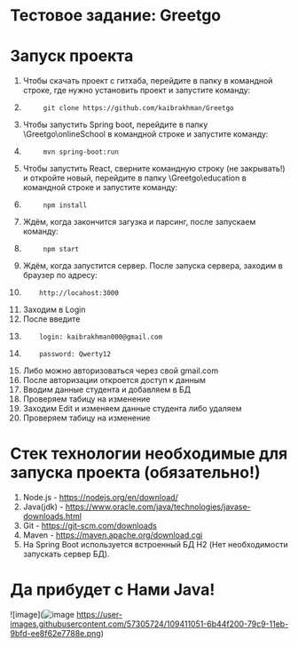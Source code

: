 # Тестовое задание: Greetgo
# Запуск проекта

1. Чтобы скачать проект с гитхаба, перейдите в папку в командной строке, где нужно установить проект и запуcтите команду:
2.          git clone https://github.com/kaibrakhman/Greetgo
3. Чтобы запустить Spring boot, перейдите в папку \Greetgo\onlineSchool в командной строке и запустите команду:
4.          mvn spring-boot:run
5. Чтобы запустить React, сверните командную строку (не закрывать!) и откройте новый, перейдите в папку \Greetgo\education в командной строке и запустите команду:
6.          npm install
7. Ждём, когда закончится загузка и парсинг, после запускаем команду:
9.          npm start
10. Ждём, когда запустится сервер. После запуска сервера, заходим в браузер по адресу: 
11.         http://locahost:3000
12. Заходим в Login
13. После введите 
14.         login: kaibrakhman000@gmail.com
15.         password: Qwerty12
16. Либо можно авторизоваться через свой gmail.com
17. После авторизации откроется доступ к данным
18. Вводим данные студента и добавляем в БД
19. Проверяем табицу на изменение
20. Заходим Edit и изменяем данные студента либо удаляем
21. Проверяем табицу на изменение

# Стек технологии необходимые для запуска проекта (обязательно!)

1. Node.js - https://nodejs.org/en/download/
2. Java(jdk) - https://www.oracle.com/java/technologies/javase-downloads.html 
3. Git - https://git-scm.com/downloads
4. Maven - https://maven.apache.org/download.cgi
6. На Spring Boot используется встроенный БД H2 (Нет необходимости запускать сервер БД).
# Да прибудет с Нами Java!
![image](![image](https://user-images.githubusercontent.com/57305724/109411080-a5ae8f00-79c9-11eb-9d12-0fff8fa5b3fe.png)
https://user-images.githubusercontent.com/57305724/109411051-6b44f200-79c9-11eb-9bfd-ee8f62e7788e.png)
